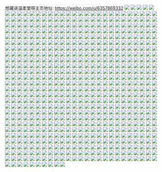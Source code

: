 想藏进温柔里呀主页地址: https://weibo.com/u/6357869332 
![](https://wx4.sinaimg.cn/mw2000/006WgYfyly1h998rvnsruj337k37knpf.jpg) 
![](https://wx4.sinaimg.cn/mw2000/006WgYfyly1h998se5e32j323u35snpd.jpg) 
![](https://wx4.sinaimg.cn/mw2000/006WgYfyly1h998s0jlccj337k37kkjn.jpg) 
![](https://wx4.sinaimg.cn/mw2000/006WgYfyly1h998scne2zj311x1kwgxi.jpg) 
![](https://wx4.sinaimg.cn/mw2000/006WgYfyly1h998s5a0brj32w63uwe84.jpg) 
![](https://wx4.sinaimg.cn/mw2000/006WgYfyly1h998s76i5ej323u35shdt.jpg) 
![](https://wx4.sinaimg.cn/mw2000/006WgYfyly1h998s82wnxj323u35shdt.jpg) 
![](https://wx4.sinaimg.cn/mw2000/006WgYfyly1h998s8w0coj323u35skjl.jpg) 
![](https://wx4.sinaimg.cn/mw2000/006WgYfyly1h998sbiqw5j323u35skjm.jpg) 
![](https://wx4.sinaimg.cn/mw2000/006WgYfyly1h998rrgldoj323u35sqv5.jpg) 
![](https://wx4.sinaimg.cn/mw2000/006WgYfyly1h998sc76e5j311x1kw7ji.jpg) 
![](https://wx4.sinaimg.cn/mw2000/006WgYfyly1h998sd7krrj311x1kw18i.jpg) 
![](https://wx4.sinaimg.cn/mw2000/006WgYfyly1h95z958oupj335s23uu0y.jpg) 
![](https://wx4.sinaimg.cn/mw2000/006WgYfyly1h95z9ga0xdj323u35sx6q.jpg) 
![](https://wx4.sinaimg.cn/mw2000/006WgYfyly1h95z97voahj335s23u1kz.jpg) 
![](https://wx4.sinaimg.cn/mw2000/006WgYfyly1h95z9agh80j335s23uqv6.jpg) 
![](https://wx4.sinaimg.cn/mw2000/006WgYfyly1h95z92mo6kj323u35sb2b.jpg) 
![](https://wx4.sinaimg.cn/mw2000/006WgYfyly1h95z9dno24j335s23u4qr.jpg) 
![](https://wx4.sinaimg.cn/mw2000/006WgYfyly1h94vgq8hh5j30zo256arm.jpg) 
![](https://wx4.sinaimg.cn/mw2000/006WgYfyly1h928clo5zrj30zo2561kx.jpg) 
![](https://wx4.sinaimg.cn/mw2000/006WgYfyly1h928ck6p4yj30zo2564p0.jpg) 
![](https://wx4.sinaimg.cn/mw2000/006WgYfyly1h90yi5cl9yj32c03401kz.jpg) 
![](https://wx4.sinaimg.cn/mw2000/006WgYfyly1h90yi2o3z5j316o1kwwye.jpg) 
![](https://wx4.sinaimg.cn/mw2000/006WgYfyly1h90yi7adjaj32c03407wk.jpg) 
![](https://wx4.sinaimg.cn/mw2000/006WgYfyly1h90yi453p0j32c03404qq.jpg) 
![](https://wx4.sinaimg.cn/mw2000/006WgYfyly1h90yib6cw7j32c0340x6q.jpg) 
![](https://wx4.sinaimg.cn/mw2000/006WgYfyly1h90yi9ucrmj31o0280npd.jpg) 
![](https://wx4.sinaimg.cn/mw2000/006WgYfyly1h90yidn9l5j32c8340npg.jpg) 
![](https://wx4.sinaimg.cn/mw2000/006WgYfyly1h90yif9mmqj32c83407wk.jpg) 
![](https://wx4.sinaimg.cn/mw2000/006WgYfyly1h90yigztqxj32c83404qs.jpg) 
![](https://wx4.sinaimg.cn/mw2000/006WgYfyly1h8qwq69snkj32c0340npe.jpg) 
![](https://wx4.sinaimg.cn/mw2000/006WgYfyly1h8qwq8rdg7j31o0280x6p.jpg) 
![](https://wx4.sinaimg.cn/mw2000/006WgYfyly1h8qwqeokk4j32c0340kjp.jpg) 
![](https://wx4.sinaimg.cn/mw2000/006WgYfyly1h8qwqkqeixj32c03404qt.jpg) 
![](https://wx4.sinaimg.cn/mw2000/006WgYfyly1h8qwqmnh1dj32c0340npe.jpg) 
![](https://wx4.sinaimg.cn/mw2000/006WgYfyly1h8qwq1xq7ej32c0340kjn.jpg) 
![](https://wx4.sinaimg.cn/mw2000/006WgYfyly1h8qwqo9q77j32c0340kjn.jpg) 
![](https://wx4.sinaimg.cn/mw2000/006WgYfyly1h8qwqrozfdj31o02801ky.jpg) 
![](https://wx4.sinaimg.cn/mw2000/006WgYfyly1h8qwqv1j0nj31o02801ky.jpg) 
![](https://wx4.sinaimg.cn/mw2000/006WgYfyly1h8jp8c20izj32c03401l0.jpg) 
![](https://wx4.sinaimg.cn/mw2000/006WgYfyly1h89f0i1fpwj31qf2hp1kz.jpg) 
![](https://wx4.sinaimg.cn/mw2000/006WgYfyly1h89f0g200zj335s2dcqv9.jpg) 
![](https://wx4.sinaimg.cn/mw2000/006WgYfyly1h89f0ml5ntj32c0340npg.jpg) 
![](https://wx4.sinaimg.cn/mw2000/006WgYfyly1h89f0l1ee4j316o1kwnf4.jpg) 
![](https://wx4.sinaimg.cn/mw2000/006WgYfyly1h89f0jn5hnj32c0340qv8.jpg) 
![](https://wx4.sinaimg.cn/mw2000/006WgYfyly1h89f0kkwa6j32c03407wh.jpg) 
![](https://wx4.sinaimg.cn/mw2000/006WgYfyly1h88jabhhsbj30zo256qqr.jpg) 
![](https://wx4.sinaimg.cn/mw2000/006WgYfyly1h88jacsxuhj30zo2561kx.jpg) 
![](https://wx4.sinaimg.cn/mw2000/006WgYfyly1h824wjww59j30qo0y0k0l.jpg) 
![](https://wx4.sinaimg.cn/mw2000/006WgYfyly1h824wk5spoj30u0140gtl.jpg) 
![](https://wx4.sinaimg.cn/mw2000/006WgYfyly1h824wknbl6j30zk1bewnx.jpg) 
![](https://wx4.sinaimg.cn/mw2000/006WgYfyly1h7y2rc3t0ej30zo256kjl.jpg) 
![](https://wx4.sinaimg.cn/mw2000/006WgYfyly1h7y2rdg0jgj30zo256kjl.jpg) 
![](https://wx4.sinaimg.cn/mw2000/006WgYfyly1h7tezn74khj32c0340x6p.jpg) 
![](https://wx4.sinaimg.cn/mw2000/006WgYfyly1h7tezpv5wqj32c03407wi.jpg) 
![](https://wx4.sinaimg.cn/mw2000/006WgYfyly1h7tezs2dk7j32c0340qv7.jpg) 
![](https://wx4.sinaimg.cn/mw2000/006WgYfyly1h7n2ngknrcj30zo1wp7wh.jpg) 
![](https://wx4.sinaimg.cn/mw2000/006WgYfyly1h7mkgxfsocj316o1kwk7i.jpg) 
![](https://wx4.sinaimg.cn/mw2000/006WgYfyly1h7mkgsosezj32c03407wj.jpg) 
![](https://wx4.sinaimg.cn/mw2000/006WgYfyly1h7mkgoyji8j316o1kw4oe.jpg) 
![](https://wx4.sinaimg.cn/mw2000/006WgYfyly1h7mkgr1hioj316o1kw7u2.jpg) 
![](https://wx4.sinaimg.cn/mw2000/006WgYfyly1h7mkgtuuoxj316o1kwki3.jpg) 
![](https://wx4.sinaimg.cn/mw2000/006WgYfyly1h7mkgwkg6cj316o1kwdql.jpg) 
![](https://wx4.sinaimg.cn/mw2000/006WgYfyly1h6y31nr8t3j31kw2dchdt.jpg) 
![](https://wx4.sinaimg.cn/mw2000/006WgYfyly1h6y31o8nmwj30y11f1wwa.jpg) 
![](https://wx4.sinaimg.cn/mw2000/006WgYfyly1h6vt9p35buj32c0340kjl.jpg) 
![](https://wx4.sinaimg.cn/mw2000/006WgYfyly1h6vt9k844rj314b1kwwzq.jpg) 
![](https://wx4.sinaimg.cn/mw2000/006WgYfyly1h6vt9mm1isj32c0340e86.jpg) 
![](https://wx4.sinaimg.cn/mw2000/006WgYfyly1h6vt9rgd9sj32c03404qq.jpg) 
![](https://wx4.sinaimg.cn/mw2000/006WgYfyly1h6vt9sh1d4j32c0340hdt.jpg) 
![](https://wx4.sinaimg.cn/mw2000/006WgYfyly1h6vt9o3ypxj32c0340u0x.jpg) 
![](https://wx4.sinaimg.cn/mw2000/006WgYfyly1h6upswtym0j32c03407wl.jpg) 
![](https://wx4.sinaimg.cn/mw2000/006WgYfyly1h6upsrwjh4j32c0340e85.jpg) 
![](https://wx4.sinaimg.cn/mw2000/006WgYfyly1h6upt3bmd7j32c0340hdu.jpg) 
![](https://wx4.sinaimg.cn/mw2000/006WgYfyly1h6upt1ppbdj32c0340e81.jpg) 
![](https://wx4.sinaimg.cn/mw2000/006WgYfyly1h6upt4mtcwj32c03404qq.jpg) 
![](https://wx4.sinaimg.cn/mw2000/006WgYfyly1h6rw24jt16j316o1kwqdz.jpg) 
![](https://wx4.sinaimg.cn/mw2000/006WgYfyly1h6rw2549lzj316o1kwh3j.jpg) 
![](https://wx4.sinaimg.cn/mw2000/006WgYfyly1h6rw26hv1mj32c03407wi.jpg) 
![](https://wx4.sinaimg.cn/mw2000/006WgYfyly1h6rw270hnnj316o1kw497.jpg) 
![](https://wx4.sinaimg.cn/mw2000/006WgYfyly1h6ml5h0k07j32c0340npg.jpg) 
![](https://wx4.sinaimg.cn/mw2000/006WgYfyly1h6ml5i8d28j32c0340x6p.jpg) 
![](https://wx4.sinaimg.cn/mw2000/006WgYfyly1h6ml5jkmh7j32c03401ky.jpg) 
![](https://wx4.sinaimg.cn/mw2000/006WgYfyly1h6ml5esgfbj32c0340e83.jpg) 
![](https://wx4.sinaimg.cn/mw2000/006WgYfyly1h69j9oa3paj311x1kwwgy.jpg) 
![](https://wx4.sinaimg.cn/mw2000/006WgYfyly1h69j9df0a4j32c0343qv7.jpg) 
![](https://wx4.sinaimg.cn/mw2000/006WgYfyly1h69j9lv013j321s32otg2.jpg) 
![](https://wx4.sinaimg.cn/mw2000/006WgYfyly1h69j9gky1qj32c0343jyz.jpg) 
![](https://wx4.sinaimg.cn/mw2000/006WgYfyly1h69j9muh2aj311x1kw7q9.jpg) 
![](https://wx4.sinaimg.cn/mw2000/006WgYfyly1h69j96uln8j33402c0n6w.jpg) 
![](https://wx4.sinaimg.cn/mw2000/006WgYfyly1h69j9nmwj4j311x1kwwhb.jpg) 
![](https://wx4.sinaimg.cn/mw2000/006WgYfyly1h69j9jcy2ej33402c0wku.jpg) 
![](https://wx4.sinaimg.cn/mw2000/006WgYfyly1h69j9pkdosj30z11km4ks.jpg) 
![](https://wx4.sinaimg.cn/mw2000/006WgYfyly1h67gipksexj31kw2ddu0x.jpg) 
![](https://wx4.sinaimg.cn/mw2000/006WgYfyly1h67giq83a1j31kw2dcte2.jpg) 
![](https://wx4.sinaimg.cn/mw2000/006WgYfyly1h67girjzpzj31kw2dcx6p.jpg) 
![](https://wx4.sinaimg.cn/mw2000/006WgYfyly1h67gioi0txj31kw2dcqj1.jpg) 
![](https://wx4.sinaimg.cn/mw2000/006WgYfyly1h67gis99x1j31kw2dcwma.jpg) 
![](https://wx4.sinaimg.cn/mw2000/006WgYfyly1h5smv0hbz8j31ue2fhb29.jpg) 
![](https://wx4.sinaimg.cn/mw2000/006WgYfyly1h5smv2rv1dj316o1kw7m3.jpg) 
![](https://wx4.sinaimg.cn/mw2000/006WgYfyly1h5smv1wwqxj31ue2fhe81.jpg) 
![](https://wx4.sinaimg.cn/mw2000/006WgYfyly1h5smv3eeikj316o1kw7mo.jpg) 
![](https://wx4.sinaimg.cn/mw2000/006WgYfyly1h5smv3y7mfj316o1kwqfw.jpg) 
![](https://wx4.sinaimg.cn/mw2000/006WgYfyly1h5ep4kvjx3j32c0340kjm.jpg) 
![](https://wx4.sinaimg.cn/mw2000/006WgYfyly1h5ep4dk9imj316o1kwk7e.jpg) 
![](https://wx4.sinaimg.cn/mw2000/006WgYfyly1h5ep482vicj316o1kw7wh.jpg) 
![](https://wx4.sinaimg.cn/mw2000/006WgYfyly1h5ep49dqroj316o1kwx1w.jpg) 
![](https://wx4.sinaimg.cn/mw2000/006WgYfyly1h5ep4mh2cjj32c0340u0x.jpg) 
![](https://wx4.sinaimg.cn/mw2000/006WgYfyly1h5ep4bmpy2j32c0340u0x.jpg) 
![](https://wx4.sinaimg.cn/mw2000/006WgYfyly1h5ep4eab6vj316o1kw7v4.jpg) 
![](https://wx4.sinaimg.cn/mw2000/006WgYfyly1h5ep4cijqsj316o1kwk78.jpg) 
![](https://wx4.sinaimg.cn/mw2000/006WgYfyly1h5ep4fb77qj316o1kwaor.jpg) 
![](https://wx4.sinaimg.cn/mw2000/006WgYfyly1h56dku98fej32c0340kjl.jpg) 
![](https://wx4.sinaimg.cn/mw2000/006WgYfyly1h56dkurtz4j316o1kw4em.jpg) 
![](https://wx4.sinaimg.cn/mw2000/006WgYfyly1h56dljm41qj32c0340kjl.jpg) 
![](https://wx4.sinaimg.cn/mw2000/006WgYfyly1h56dkw3rj3j32c0340hdu.jpg) 
![](https://wx4.sinaimg.cn/mw2000/006WgYfyly1h56dksyngnj32c0340hdt.jpg) 
![](https://wx4.sinaimg.cn/mw2000/006WgYfyly1h4rnij41nlj32c0340qv5.jpg) 
![](https://wx4.sinaimg.cn/mw2000/006WgYfyly1h4rnikrimwj33402c07wj.jpg) 
![](https://wx4.sinaimg.cn/mw2000/006WgYfyly1h4rnim30ewj32c0340kjm.jpg) 
![](https://wx4.sinaimg.cn/mw2000/006WgYfyly1h4rniomw2fj32c0340qv6.jpg) 
![](https://wx4.sinaimg.cn/mw2000/006WgYfyly1h4rniqc453j32c0340qv6.jpg) 
![](https://wx4.sinaimg.cn/mw2000/006WgYfyly1h4rnihtfijj32c0340u0x.jpg) 
![](https://wx4.sinaimg.cn/mw2000/006WgYfyly1h4rnirpzdoj32c03404qq.jpg) 
![](https://wx4.sinaimg.cn/mw2000/006WgYfyly1h4rnit4rlij33402c0u0y.jpg) 
![](https://wx4.sinaimg.cn/mw2000/006WgYfyly1h4rniulxdbj32c03404qq.jpg) 
![](https://wx4.sinaimg.cn/mw2000/006WgYfyly1h4klrh9k0qj31001kwww0.jpg) 
![](https://wx4.sinaimg.cn/mw2000/006WgYfyly1h4klrhyt8yj30z81kw7jj.jpg) 
![](https://wx4.sinaimg.cn/mw2000/006WgYfyly1h4klrgeh22j312g1kwnfd.jpg) 
![](https://wx4.sinaimg.cn/mw2000/006WgYfyly1h4klrizoelj30zw1kwqll.jpg) 
![](https://wx4.sinaimg.cn/mw2000/006WgYfyly1h4dmukn14cj30wf194asx.jpg) 
![](https://wx4.sinaimg.cn/mw2000/006WgYfyly1h47jr50somj31kw2dc7wh.jpg) 
![](https://wx4.sinaimg.cn/mw2000/006WgYfyly1h47jr3tfmvj31kw2dcu0x.jpg) 
![](https://wx4.sinaimg.cn/mw2000/006WgYfyly1h47jr1mkq7j311x1kwnj8.jpg) 
![](https://wx4.sinaimg.cn/mw2000/006WgYfyly1h47jra0vhdj31kw2dcqv5.jpg) 
![](https://wx4.sinaimg.cn/mw2000/006WgYfyly1h3xkwvf1ucj30lc0sgqf2.jpg) 
![](https://wx4.sinaimg.cn/mw2000/006WgYfyly1h3wbqfxv6tj316o1kwam4.jpg) 
![](https://wx4.sinaimg.cn/mw2000/006WgYfyly1h3wbqgc98ej316o1kw14w.jpg) 
![](https://wx4.sinaimg.cn/mw2000/006WgYfyly1h3wbqhlvelj32542yx4qr.jpg) 
![](https://wx4.sinaimg.cn/mw2000/006WgYfyly1h3wbqiemqlj316o1kw000.jpg) 
![](https://wx4.sinaimg.cn/mw2000/006WgYfyly1h3wbqix135j32bx1jw4qp.jpg) 
![](https://wx4.sinaimg.cn/mw2000/006WgYfyly1h3u6cl3jtdj32c0340b29.jpg) 
![](https://wx4.sinaimg.cn/mw2000/006WgYfyly1h3dee8n39pj32c0340hdt.jpg) 
![](https://wx4.sinaimg.cn/mw2000/006WgYfyly1h3dee9ejibj32c0340e81.jpg) 
![](https://wx4.sinaimg.cn/mw2000/006WgYfyly1h3dee1l7qfj32c0340qv5.jpg) 
![](https://wx4.sinaimg.cn/mw2000/006WgYfyly1h37sc1ozjbj31lt1lthdt.jpg) 
![](https://wx4.sinaimg.cn/mw2000/006WgYfyly1h35w6baxwyj32c0340hdw.jpg) 
![](https://wx4.sinaimg.cn/mw2000/006WgYfyly1h35w6r178rj32c03401l2.jpg) 
![](https://wx4.sinaimg.cn/mw2000/006WgYfyly1h35w6d53ppj32c0340kjo.jpg) 
![](https://wx4.sinaimg.cn/mw2000/006WgYfyly1h35w6emnqrj31yk2m37wj.jpg) 
![](https://wx4.sinaimg.cn/mw2000/006WgYfyly1h35w695nltj32c0340npg.jpg) 
![](https://wx4.sinaimg.cn/mw2000/006WgYfyly1h35w6fifd2j316o1kwb29.jpg) 
![](https://wx4.sinaimg.cn/mw2000/006WgYfyly1h35w6j9f65j32c03404qs.jpg) 
![](https://wx4.sinaimg.cn/mw2000/006WgYfyly1h35w6hr69sj32c03404qs.jpg) 
![](https://wx4.sinaimg.cn/mw2000/006WgYfyly1h35w6m3pmbj32c03407wk.jpg) 
![](https://wx4.sinaimg.cn/mw2000/006WgYfyly1h35w6rvv6bj316o1kwhdt.jpg) 
![](https://wx4.sinaimg.cn/mw2000/006WgYfyly1h2ytj7ism8j322o340hdt.jpg) 
![](https://wx4.sinaimg.cn/mw2000/006WgYfyly1h2ytj4rd0ej323u35se83.jpg) 
![](https://wx4.sinaimg.cn/mw2000/006WgYfyly1h2ytj6lyy0j322o340b2c.jpg) 
![](https://wx4.sinaimg.cn/mw2000/006WgYfyly1h2ytjj1pkjj331z28dx6q.jpg) 
![](https://wx4.sinaimg.cn/mw2000/006WgYfyly1h2ytjd21klj32j435shdx.jpg) 
![](https://wx4.sinaimg.cn/mw2000/006WgYfyly1h2ytjhkfq4j33402764qs.jpg) 
![](https://wx4.sinaimg.cn/mw2000/006WgYfyly1h2ojbggtf1j32c0340qv6.jpg) 
![](https://wx4.sinaimg.cn/mw2000/006WgYfyly1h2ojbi6nphj32c0340x6p.jpg) 
![](https://wx4.sinaimg.cn/mw2000/006WgYfyly1h2ojbiz9d4j32c03404qp.jpg) 
![](https://wx4.sinaimg.cn/mw2000/006WgYfyly1h2o9yb2mdfj31de260b1z.jpg) 
![](https://wx4.sinaimg.cn/mw2000/006WgYfyly1h2o9yd3jibj320y2zsb29.jpg) 
![](https://wx4.sinaimg.cn/mw2000/006WgYfyly1h2i5v1bn3lj31kz2dix6p.jpg) 
![](https://wx4.sinaimg.cn/mw2000/006WgYfyly1h2i5uyzyqij31531po7w6.jpg) 
![](https://wx4.sinaimg.cn/mw2000/006WgYfyly1h2f7v4ii6vj32c0340kjn.jpg) 
![](https://wx4.sinaimg.cn/mw2000/006WgYfyly1h2f7uuj9rij32c0340e84.jpg) 
![](https://wx4.sinaimg.cn/mw2000/006WgYfyly1h2f7uxobcgj32c0340b2a.jpg) 
![](https://wx4.sinaimg.cn/mw2000/006WgYfyly1h2f7vboj7uj32fp3407wi.jpg) 
![](https://wx4.sinaimg.cn/mw2000/006WgYfyly1h2f7v12ifpj32fp340npe.jpg) 
![](https://wx4.sinaimg.cn/mw2000/006WgYfyly1h2f7v91003j32c0340b2c.jpg) 
![](https://wx4.sinaimg.cn/mw2000/006WgYfyly1h20vd534qaj30xc3pce81.jpg) 
![](https://wx4.sinaimg.cn/mw2000/006WgYfyly1h20vd6p9uaj30xc3cye81.jpg) 
![](https://wx4.sinaimg.cn/mw2000/006WgYfyly1h20vd3s4nhj30xc3pckjl.jpg) 
![](https://wx4.sinaimg.cn/mw2000/006WgYfyly1h20vd7j35qj32c03407wh.jpg) 
![](https://wx4.sinaimg.cn/mw2000/006WgYfyly1h20vd8keqjj32c03401ky.jpg) 
![](https://wx4.sinaimg.cn/mw2000/006WgYfyly1h20vd9nxe9j33402c0kjm.jpg) 
![](https://wx4.sinaimg.cn/mw2000/006WgYfyly1h20vdb2a7lj32c0340npe.jpg) 
![](https://wx4.sinaimg.cn/mw2000/006WgYfyly1h20vdcd91ij32c0340qv6.jpg) 
![](https://wx4.sinaimg.cn/mw2000/006WgYfyly1h20vddiyrpj32c0340u0y.jpg) 
![](https://wx4.sinaimg.cn/mw2000/006WgYfyly1h20vdf6nthj32c0340qv6.jpg) 
![](https://wx4.sinaimg.cn/mw2000/006WgYfyly1h20vdgqt2fj32c0340x6p.jpg) 
![](https://wx4.sinaimg.cn/mw2000/006WgYfyly1h20vdhv2ywj32c0340b29.jpg) 
![](https://wx4.sinaimg.cn/mw2000/006WgYfyly1h20vdikg8rj30u01hcdsk.jpg) 
![](https://wx4.sinaimg.cn/mw2000/006WgYfyly1h20vdjrq6rj32c0340qv6.jpg) 
![](https://wx4.sinaimg.cn/mw2000/006WgYfyly1h20vdky13jj32c02c0e82.jpg) 
![](https://wx4.sinaimg.cn/mw2000/006WgYfyly1h1wolygnmdj32c03407wi.jpg) 
![](https://wx4.sinaimg.cn/mw2000/006WgYfyly1h1wom1hecaj32c0340npg.jpg) 
![](https://wx4.sinaimg.cn/mw2000/006WgYfyly1h1wols20ffj32c03404qq.jpg) 
![](https://wx4.sinaimg.cn/mw2000/006WgYfyly1h1wom4zrfdj32c0340npf.jpg) 
![](https://wx4.sinaimg.cn/mw2000/006WgYfyly1h1uy42l7o2j32c0340b2b.jpg) 
![](https://wx4.sinaimg.cn/mw2000/006WgYfyly1h1uy3z8yb0j316o1kwh3e.jpg) 
![](https://wx4.sinaimg.cn/mw2000/006WgYfyly1h1uy3xcgb1j32c0340u0x.jpg) 
![](https://wx4.sinaimg.cn/mw2000/006WgYfyly1h1uy3yn04wj32c0340x6p.jpg) 
![](https://wx4.sinaimg.cn/mw2000/006WgYfyly1h1uy416pd5j32c0340hdt.jpg) 
![](https://wx4.sinaimg.cn/mw2000/006WgYfyly1h1uy3r8pdej32c0340hdv.jpg) 
![](https://wx4.sinaimg.cn/mw2000/006WgYfyly1h1uy407eb9j32c0340kjl.jpg) 
![](https://wx4.sinaimg.cn/mw2000/006WgYfyly1h1kskzil75j32c0340npd.jpg) 
![](https://wx4.sinaimg.cn/mw2000/006WgYfyly1h1kslawtduj316o1kwaom.jpg) 
![](https://wx4.sinaimg.cn/mw2000/006WgYfyly1h1kslbtq0kj32c0340u0x.jpg) 
![](https://wx4.sinaimg.cn/mw2000/006WgYfyly1h1hb2bxo8mj31o02801ky.jpg) 
![](https://wx4.sinaimg.cn/mw2000/006WgYfyly1h1hb2eb0ohj31o02801ky.jpg) 
![](https://wx4.sinaimg.cn/mw2000/006WgYfyly1h1fwy4c3elj33402c01kz.jpg) 
![](https://wx4.sinaimg.cn/mw2000/006WgYfyly1h1fwy4zavoj31400u0gqs.jpg) 
![](https://wx4.sinaimg.cn/mw2000/006WgYfyly1h1fwy5jbmqj30u01hc4ec.jpg) 
![](https://wx4.sinaimg.cn/mw2000/006WgYfyly1h1dvqenwhjj32c0340hdu.jpg) 
![](https://wx4.sinaimg.cn/mw2000/006WgYfyly1h1dvqfrvohj32c0340u0x.jpg) 
![](https://wx4.sinaimg.cn/mw2000/006WgYfyly1h1dvqggdubj32c0340u0x.jpg) 
![](https://wx4.sinaimg.cn/mw2000/006WgYfyly1h1dvqstk3nj32c0340x6q.jpg) 
![](https://wx4.sinaimg.cn/mw2000/006WgYfyly1h1dvr2iynwj31sc2ds7wj.jpg) 
![](https://wx4.sinaimg.cn/mw2000/006WgYfyly1h1dvq86i2vj31pb28tkjl.jpg) 
![](https://wx4.sinaimg.cn/mw2000/006WgYfyly1h1dvqhyamoj31sc2dsqv5.jpg) 
![](https://wx4.sinaimg.cn/mw2000/006WgYfyly1h16rmovv4pj31ac29f1ky.jpg) 
![](https://wx4.sinaimg.cn/mw2000/006WgYfyly1h15jcqh9hkj30zo1b1wrx.jpg) 
![](https://wx4.sinaimg.cn/mw2000/006WgYfyly1h15jcrft8nj32c0340x6p.jpg) 
![](https://wx4.sinaimg.cn/mw2000/006WgYfyly1h15jcsd2ucj32c0340u0x.jpg) 
![](https://wx4.sinaimg.cn/mw2000/006WgYfyly1h15jct96q3j32c0340kjl.jpg) 
![](https://wx4.sinaimg.cn/mw2000/006WgYfyly1h15jd41tewj32c0340npd.jpg) 
![](https://wx4.sinaimg.cn/mw2000/006WgYfyly1h15jcne4tej316o1kw1ga.jpg) 
![](https://wx4.sinaimg.cn/mw2000/006WgYfyly1h14ivvxvlej32c0340e82.jpg) 
![](https://wx4.sinaimg.cn/mw2000/006WgYfyly1h14ivxpcz2j32c0340b2a.jpg) 
![](https://wx4.sinaimg.cn/mw2000/006WgYfyly1h14ivz9ol4j32c03404qq.jpg) 
![](https://wx4.sinaimg.cn/mw2000/006WgYfyly1h12jffduvnj32c0340u0x.jpg) 
![](https://wx4.sinaimg.cn/mw2000/006WgYfyly1h12jfgluc1j32c03404qs.jpg) 
![](https://wx4.sinaimg.cn/mw2000/006WgYfyly1h12jfhe2daj32c0340u0x.jpg) 
![](https://wx4.sinaimg.cn/mw2000/006WgYfyly1h12jfl76gnj32c0340e84.jpg) 
![](https://wx4.sinaimg.cn/mw2000/006WgYfyly1h12jfii4exj32c03401kz.jpg) 
![](https://wx4.sinaimg.cn/mw2000/006WgYfyly1h08jyqqqfij325g2xznpd.jpg) 
![](https://wx4.sinaimg.cn/mw2000/006WgYfyly1h08jyxlqglj32c03401ky.jpg) 
![](https://wx4.sinaimg.cn/mw2000/006WgYfyly1h08jyu2v0aj316o1kw1kx.jpg) 
![](https://wx4.sinaimg.cn/mw2000/006WgYfyly1h08jyyf2swj311u1egqjm.jpg) 
![](https://wx4.sinaimg.cn/mw2000/006WgYfyly1h08jypuuugj32c033s7wj.jpg) 
![](https://wx4.sinaimg.cn/mw2000/006WgYfyly1h08jyzua5ij32c0340kjm.jpg) 
![](https://wx4.sinaimg.cn/mw2000/006WgYfyly1h08jyufnvfj316o1kwwr2.jpg) 
![](https://wx4.sinaimg.cn/mw2000/006WgYfyly1h08jz1kpxyj32c0340npe.jpg) 
![](https://wx4.sinaimg.cn/mw2000/006WgYfyly1h08jyw1oo7j32c0340npe.jpg) 
![](https://wx4.sinaimg.cn/mw2000/006WgYfyly1gzvbbty7baj32c0340x6p.jpg) 
![](https://wx4.sinaimg.cn/mw2000/006WgYfyly1gzvbbv9rc2j32c0340hdu.jpg) 
![](https://wx4.sinaimg.cn/mw2000/006WgYfyly1gzvbbwbj33j32c0340u0x.jpg) 
![](https://wx4.sinaimg.cn/mw2000/006WgYfyly1gzvbbsvypyj32c0340hdu.jpg) 
![](https://wx4.sinaimg.cn/mw2000/006WgYfyly1gzvbbxc5cgj32512rnnpd.jpg) 
![](https://wx4.sinaimg.cn/mw2000/006WgYfyly1gzvbbyjcj5j32c03407wi.jpg) 
![](https://wx4.sinaimg.cn/mw2000/006WgYfyly1gzkbhvvofxj32c0340u10.jpg) 
![](https://wx4.sinaimg.cn/mw2000/006WgYfyly1gzkbhqg92tj32c0340npg.jpg) 
![](https://wx4.sinaimg.cn/mw2000/006WgYfyly1gzf4r7x174j32c03407wi.jpg) 
![](https://wx4.sinaimg.cn/mw2000/006WgYfyly1gzf4radjxoj32c0340b2a.jpg) 
![](https://wx4.sinaimg.cn/mw2000/006WgYfyly1gzf4rc53gkj316o1kwk81.jpg) 
![](https://wx4.sinaimg.cn/mw2000/006WgYfyly1gzf4rd4yhhj316o1kw18u.jpg) 
![](https://wx4.sinaimg.cn/mw2000/006WgYfyly1gzf4rfwpvvj322x340b2a.jpg) 
![](https://wx4.sinaimg.cn/mw2000/006WgYfyly1gzf4r45b46j31uf2h9kj3.jpg) 
![](https://wx4.sinaimg.cn/mw2000/006WgYfyly1gzf4rhlv1cj32c03401ky.jpg) 
![](https://wx4.sinaimg.cn/mw2000/006WgYfyly1gzf4rithh8j32c0340npd.jpg) 
![](https://wx4.sinaimg.cn/mw2000/006WgYfyly1gz443wg2obj31sc2ds1ky.jpg) 
![](https://wx4.sinaimg.cn/mw2000/006WgYfyly1gz443u47vuj31sc2dsx6p.jpg) 
![](https://wx4.sinaimg.cn/mw2000/006WgYfyly1gz443yzt2sj31sc2ds4qq.jpg) 
![](https://wx4.sinaimg.cn/mw2000/006WgYfyly1gz4440td7ij31o0280hdt.jpg) 
![](https://wx4.sinaimg.cn/mw2000/006WgYfyly1gz4441u7f2j31001kwari.jpg) 
![](https://wx4.sinaimg.cn/mw2000/006WgYfyly1gz44445zytj31sc2dsu0x.jpg) 
![](https://wx4.sinaimg.cn/mw2000/006WgYfyly1gyk3he61g2j32c03407wi.jpg) 
![](https://wx4.sinaimg.cn/mw2000/006WgYfyly1gyk3hgvbuuj32642vfkjm.jpg) 
![](https://wx4.sinaimg.cn/mw2000/006WgYfyly1gyk3hijzvsj316o1kwb29.jpg) 
![](https://wx4.sinaimg.cn/mw2000/006WgYfyly1gyk3hmbzxfj32c03404qq.jpg) 
![](https://wx4.sinaimg.cn/mw2000/006WgYfyly1gyk3hosrw9j32c0340b2a.jpg) 
![](https://wx4.sinaimg.cn/mw2000/006WgYfyly1gyk3hrbhpsj32c03401ky.jpg) 
![](https://wx4.sinaimg.cn/mw2000/006WgYfyly1gyk3hb1291j32c0340e82.jpg) 
![](https://wx4.sinaimg.cn/mw2000/006WgYfyly1gyk3hkeymvj316o1kw4qp.jpg) 
![](https://wx4.sinaimg.cn/mw2000/006WgYfyly1gyk3hvobrcj32c0340hdu.jpg) 
![](https://wx4.sinaimg.cn/mw2000/006WgYfyly1gy8xmbbidqj32c0340kjl.jpg) 
![](https://wx4.sinaimg.cn/mw2000/006WgYfyly1gy8xmcmb8oj32c03407wh.jpg) 
![](https://wx4.sinaimg.cn/mw2000/006WgYfyly1gy8xmix23pj32c0340qv7.jpg) 
![](https://wx4.sinaimg.cn/mw2000/006WgYfyly1gy8xmkn49qj3292303hdt.jpg) 
![](https://wx4.sinaimg.cn/mw2000/006WgYfyly1gxzlev5mkbj32c0340b2f.jpg) 
![](https://wx4.sinaimg.cn/mw2000/006WgYfyly1gxzlf23d7mj32c03401l1.jpg) 
![](https://wx4.sinaimg.cn/mw2000/006WgYfyly1gxzleze7jxj32c0340kjs.jpg) 
![](https://wx4.sinaimg.cn/mw2000/006WgYfyly1gxzlf4cj9ej32c03404qq.jpg) 
![](https://wx4.sinaimg.cn/mw2000/006WgYfyly1gxzlf2tqpkj316o1kw7m0.jpg) 
![](https://wx4.sinaimg.cn/mw2000/006WgYfyly1gxzlf76racj32c0340hdu.jpg) 
![](https://wx4.sinaimg.cn/mw2000/006WgYfyly1gxzlfakuh3j32c0340u10.jpg) 
![](https://wx4.sinaimg.cn/mw2000/006WgYfyly1gxzlfgwu78j32c0340b2e.jpg) 
![](https://wx4.sinaimg.cn/mw2000/006WgYfyly1gxzleqs6kkj32c0340u0x.jpg) 
![](https://wx4.sinaimg.cn/mw2000/006WgYfyly1gxso882embj32c033z7wj.jpg) 
![](https://wx4.sinaimg.cn/mw2000/006WgYfyly1gxso8601l4j32c033z1kz.jpg) 
![](https://wx4.sinaimg.cn/mw2000/006WgYfyly1gxso89unz2j32c03404qr.jpg) 
![](https://wx4.sinaimg.cn/mw2000/006WgYfyly1gxso8cm6w8j32c03404qr.jpg) 
![](https://wx4.sinaimg.cn/mw2000/006WgYfyly1gxso8g49itj32c0340e83.jpg) 
![](https://wx4.sinaimg.cn/mw2000/006WgYfyly1gxqfc766qoj32c0340e85.jpg) 
![](https://wx4.sinaimg.cn/mw2000/006WgYfyly1gxqfcg9zf4j32c0340nph.jpg) 
![](https://wx4.sinaimg.cn/mw2000/006WgYfyly1gxqfclvibrj32c0340x6s.jpg) 
![](https://wx4.sinaimg.cn/mw2000/006WgYfyly1gxqfcss2lfj32c03407wl.jpg) 
![](https://wx4.sinaimg.cn/mw2000/006WgYfyly1gxqfd3hv8vj32c0340e84.jpg) 
![](https://wx4.sinaimg.cn/mw2000/006WgYfyly1gxqfbvrilgj32c0340kjo.jpg) 
![](https://wx4.sinaimg.cn/mw2000/006WgYfyly1gxmkoqoskfj32c0340nph.jpg) 
![](https://wx4.sinaimg.cn/mw2000/006WgYfyly1gxmkorav9ej316o1kwat8.jpg) 
![](https://wx4.sinaimg.cn/mw2000/006WgYfyly1gxmkoxl8lmj31o0280qv5.jpg) 
![](https://wx4.sinaimg.cn/mw2000/006WgYfyly1gxmkooj613j32c0340u10.jpg) 
![](https://wx4.sinaimg.cn/mw2000/006WgYfyly1gxmkousoafj31o02801kx.jpg) 
![](https://wx4.sinaimg.cn/mw2000/006WgYfyly1gxmkovfytqj31o0280hdt.jpg) 
![](https://wx4.sinaimg.cn/mw2000/006WgYfyly1gxmkow1bc9j31o0280e81.jpg) 
![](https://wx4.sinaimg.cn/mw2000/006WgYfyly1gxbzkerrwmj32c0340b2a.jpg) 
![](https://wx4.sinaimg.cn/mw2000/006WgYfyly1gxbzkgn6yaj32c03401l1.jpg) 
![](https://wx4.sinaimg.cn/mw2000/006WgYfyly1gx289utsy5j32c0340b2a.jpg) 
![](https://wx4.sinaimg.cn/mw2000/006WgYfyly1gx289htnppj32c0340npf.jpg) 
![](https://wx4.sinaimg.cn/mw2000/006WgYfyly1gx289x9eiaj32c03407wi.jpg) 
![](https://wx4.sinaimg.cn/mw2000/006WgYfyly1gx289kh8aej32c0340e86.jpg) 
![](https://wx4.sinaimg.cn/mw2000/006WgYfyly1gx289egtxpj323u35s1kz.jpg) 
![](https://wx4.sinaimg.cn/mw2000/006WgYfyly1gx289rkf1ej32c0340hdy.jpg) 
![](https://wx4.sinaimg.cn/mw2000/006WgYfyly1gx289mt3wpj32c0340e86.jpg) 
![](https://wx4.sinaimg.cn/mw2000/006WgYfyly1gx28a1qemhj32c0340x6t.jpg) 
![](https://wx4.sinaimg.cn/mw2000/006WgYfyly1gx28a5u7s1j32c03407wm.jpg) 
![](https://wx4.sinaimg.cn/mw2000/006WgYfyly1gx289a6r9ej323u35sqv7.jpg) 
![](https://wx4.sinaimg.cn/mw2000/006WgYfyly1gx11sou878j32c03404qq.jpg) 
![](https://wx4.sinaimg.cn/mw2000/006WgYfyly1gx11t3txcmj32c0340e82.jpg) 
![](https://wx4.sinaimg.cn/mw2000/006WgYfyly1gx11st1y1gj32c0340x6r.jpg) 
![](https://wx4.sinaimg.cn/mw2000/006WgYfyly1gx11szthisj32c0340e82.jpg) 
![](https://wx4.sinaimg.cn/mw2000/006WgYfyly1gx11swq83vj32c03404qr.jpg) 
![](https://wx4.sinaimg.cn/mw2000/006WgYfyly1gx11slva5mj32c03407wi.jpg) 
![](https://wx4.sinaimg.cn/mw2000/006WgYfyly1gx11tclnl9j32c03401kz.jpg) 
![](https://wx4.sinaimg.cn/mw2000/006WgYfyly1gx11t8yejhj32c0340e82.jpg) 
![](https://wx4.sinaimg.cn/mw2000/006WgYfyly1gx11t6g7jnj32c0340qv6.jpg) 
![](https://wx4.sinaimg.cn/mw2000/006WgYfyly1gwx7eya6aqj32c0340x6q.jpg) 
![](https://wx4.sinaimg.cn/mw2000/006WgYfyly1gwx7f3hnqej32c0340qv6.jpg) 
![](https://wx4.sinaimg.cn/mw2000/006WgYfyly1gwx7f6jvz1j32c0340npg.jpg) 
![](https://wx4.sinaimg.cn/mw2000/006WgYfyly1gwx7eupvwkj32c0340u10.jpg) 
![](https://wx4.sinaimg.cn/mw2000/006WgYfyly1gwx7fccx2lj32c0340qv8.jpg) 
![](https://wx4.sinaimg.cn/mw2000/006WgYfyly1gwx7fg7c16j32c0340u10.jpg) 
![](https://wx4.sinaimg.cn/mw2000/006WgYfyly1gwo5272luuj30xc2s0qv5.jpg) 
![](https://wx4.sinaimg.cn/mw2000/006WgYfyly1gwo525es1nj30xc2s0kjl.jpg) 
![](https://wx4.sinaimg.cn/mw2000/006WgYfyly1gwo528mcztj315o2bcnpd.jpg) 
![](https://wx4.sinaimg.cn/mw2000/006WgYfyly1gwo529z809j315o2bcnpd.jpg) 
![](https://wx4.sinaimg.cn/mw2000/006WgYfyly1gwo52b5l47j30xc2s0hdt.jpg) 
![](https://wx4.sinaimg.cn/mw2000/006WgYfyly1gwo52cd3fqj32c02c0e82.jpg) 
![](https://wx4.sinaimg.cn/mw2000/006WgYfyly1gwo52d253gj30zo256nkv.jpg) 
![](https://wx4.sinaimg.cn/mw2000/006WgYfyly1gwo52eebacj32c02c0hdv.jpg) 
![](https://wx4.sinaimg.cn/mw2000/006WgYfyly1gwo52gh8zhj32c02c0hdv.jpg) 
![](https://wx4.sinaimg.cn/mw2000/006WgYfyly1gwo52hrhmbj32c02c0u0x.jpg) 
![](https://wx4.sinaimg.cn/mw2000/006WgYfyly1gwch4ezkv9j32c0340qv6.jpg) 
![](https://wx4.sinaimg.cn/mw2000/006WgYfyly1gwch4r1fsxj32c03407wm.jpg) 
![](https://wx4.sinaimg.cn/mw2000/006WgYfyly1gwch5a4ltzj32c0340qv8.jpg) 
![](https://wx4.sinaimg.cn/mw2000/006WgYfyly1gvnwqcf8e5j62c0340kjo02.jpg) 
![](https://wx4.sinaimg.cn/mw2000/006WgYfyly1gvnwqgshr7j62c0340qva02.jpg) 
![](https://wx4.sinaimg.cn/mw2000/006WgYfyly1gvnwqk6is0j62c0340hdy02.jpg) 
![](https://wx4.sinaimg.cn/mw2000/006WgYfyly1gvnwqnkuqmj62c0340b2e02.jpg) 
![](https://wx4.sinaimg.cn/mw2000/006WgYfyly1gvnwq93bz6j62c03407wm02.jpg) 
![](https://wx4.sinaimg.cn/mw2000/006WgYfyly1gvnwqrb015j62c03407wm02.jpg) 
![](https://wx4.sinaimg.cn/mw2000/006WgYfyly1gvjpnuzx66j62c0340b2a02.jpg) 
![](https://wx4.sinaimg.cn/mw2000/006WgYfyly1gvjpnw9mmsj62c0340b2a02.jpg) 
![](https://wx4.sinaimg.cn/mw2000/006WgYfyly1gvjpnxnq77j62c03407wi02.jpg) 
![](https://wx4.sinaimg.cn/mw2000/006WgYfyly1gvbe0pggzdj62c0340qv702.jpg) 
![](https://wx4.sinaimg.cn/mw2000/006WgYfyly1gvbe1b70x5j62c03401ky02.jpg) 
![](https://wx4.sinaimg.cn/mw2000/006WgYfyly1gvbe0subsdj62c0340kjn02.jpg) 
![](https://wx4.sinaimg.cn/mw2000/006WgYfyly1gvbe0xi4ecj62c0340npd02.jpg) 
![](https://wx4.sinaimg.cn/mw2000/006WgYfyly1gvbe02hsskj62c0340b2c02.jpg) 
![](https://wx4.sinaimg.cn/mw2000/006WgYfyly1gvbe0uhmo9j62c0340npe02.jpg) 
![](https://wx4.sinaimg.cn/mw2000/006WgYfyly1gvbe0ze5zdj62c03407wi02.jpg) 
![](https://wx4.sinaimg.cn/mw2000/006WgYfyly1gvbe1f71khj62c0340e8202.jpg) 
![](https://wx4.sinaimg.cn/mw2000/006WgYfyly1gvbe172n8qj62c0340b2e02.jpg) 
![](https://wx4.sinaimg.cn/mw2000/006WgYfyly1gv7qglt5etj62c03404qr02.jpg) 
![](https://wx4.sinaimg.cn/mw2000/006WgYfyly1gv7qh90q74j62c0340qv702.jpg) 
![](https://wx4.sinaimg.cn/mw2000/006WgYfyly1gv7qhb1byyj62c0340b2c02.jpg) 
![](https://wx4.sinaimg.cn/mw2000/006WgYfyly1gv7qhh8u4cj62c03401l102.jpg) 
![](https://wx4.sinaimg.cn/mw2000/006WgYfyly1gv7qhey2g7j62c03404qs02.jpg) 
![](https://wx4.sinaimg.cn/mw2000/006WgYfyly1gv7qhizyyjj62c03401l002.jpg) 
![](https://wx4.sinaimg.cn/mw2000/006WgYfyly1gv7qhkryyrj62c03407wk02.jpg) 
![](https://wx4.sinaimg.cn/mw2000/006WgYfyly1gv7qgewj1yj623f2xme8402.jpg) 
![](https://wx4.sinaimg.cn/mw2000/006WgYfyly1gv7qhm6q42j62c0340b2a02.jpg) 
![](https://wx4.sinaimg.cn/mw2000/006WgYfyly1gv4v657iyzj61o0280b2a02.jpg) 
![](https://wx4.sinaimg.cn/mw2000/006WgYfyly1gv4v69bk3xj615o20xkjl02.jpg) 
![](https://wx4.sinaimg.cn/mw2000/006WgYfyly1gv4v6cet4xj61o0280u0x02.jpg) 
![](https://wx4.sinaimg.cn/mw2000/006WgYfyly1gv4vnxk3czj32801o07wi.jpg) 
![](https://wx4.sinaimg.cn/mw2000/006WgYfyly1gv4v6f8x0dj62c0340e8302.jpg) 
![](https://wx4.sinaimg.cn/mw2000/006WgYfyly1gv4vo4mb32j32801o07wi.jpg) 
![](https://wx4.sinaimg.cn/mw2000/006WgYfyly1gv4vo9oivbj62c03404qq02.jpg) 
![](https://wx4.sinaimg.cn/mw2000/006WgYfyly1gv4vo88kynj31o0280x6p.jpg) 
![](https://wx4.sinaimg.cn/mw2000/006WgYfyly1gv4v5uqkb6j32c0340x6p.jpg) 
![](https://wx4.sinaimg.cn/mw2000/006WgYfyly1gv2y7qofk4j62c0340kjl02.jpg) 
![](https://wx4.sinaimg.cn/mw2000/006WgYfyly1gv2ydcytsdj62c03407wi02.jpg) 
![](https://wx4.sinaimg.cn/mw2000/006WgYfyly1gv2y7p5b5sj62c0340kjm02.jpg) 
![](https://wx4.sinaimg.cn/mw2000/006WgYfyly1gv2ydel9rij62c03401ky02.jpg) 
![](https://wx4.sinaimg.cn/mw2000/006WgYfyly1gurzxe80tcj62c0340qv502.jpg) 
![](https://wx4.sinaimg.cn/mw2000/006WgYfyly1gurzxatvpoj62c0340x6p02.jpg) 
![](https://wx4.sinaimg.cn/mw2000/006WgYfyly1gurzxiire8j62c03404qq02.jpg) 
![](https://wx4.sinaimg.cn/mw2000/006WgYfyly1gurzxodzzhj62c03404qq02.jpg) 
![](https://wx4.sinaimg.cn/mw2000/006WgYfyly1gu61svla6qj61o0280u0x02.jpg) 
![](https://wx4.sinaimg.cn/mw2000/006WgYfyly1gu5pacek7hj61o0280kjl02.jpg) 
![](https://wx4.sinaimg.cn/mw2000/006WgYfyly1gu5padzg73j61o0280hdt02.jpg) 
![](https://wx4.sinaimg.cn/mw2000/006WgYfyly1gu5paao48fj61o0280kjl02.jpg) 
![](https://wx4.sinaimg.cn/mw2000/006WgYfyly1gu5pafk3wpj61o0280npd02.jpg) 
![](https://wx4.sinaimg.cn/mw2000/006WgYfyly1gu5paj4dbzj61o0280wwv02.jpg) 
![](https://wx4.sinaimg.cn/mw2000/006WgYfyly1gu5paik28yj61o0280kjl02.jpg) 
![](https://wx4.sinaimg.cn/mw2000/006WgYfyly1gttgjp8xdtj62c0340qv502.jpg) 
![](https://wx4.sinaimg.cn/mw2000/006WgYfyly1gttgj5qg1qj62c03401ky02.jpg) 
![](https://wx4.sinaimg.cn/mw2000/006WgYfyly1gttgj35zqnj62c0340hdu02.jpg) 
![](https://wx4.sinaimg.cn/mw2000/006WgYfyly1gttgj8uz5qj62c03407wk02.jpg) 
![](https://wx4.sinaimg.cn/mw2000/006WgYfyly1gttgjc6szbj62c0340x6p02.jpg) 
![](https://wx4.sinaimg.cn/mw2000/006WgYfyly1gttgj9yf80j62c0340u0x02.jpg) 
![](https://wx4.sinaimg.cn/mw2000/006WgYfyly1gttgjlrjcjj62c0340x6p02.jpg) 
![](https://wx4.sinaimg.cn/mw2000/006WgYfyly1gttgjb189mj32c0340x6p.jpg) 
![](https://wx4.sinaimg.cn/mw2000/006WgYfyly1gttgjre0skj32c03401ky.jpg) 
![](https://wx4.sinaimg.cn/mw2000/006WgYfyly1gsd6k4ulwjj32c0340x6v.jpg) 
![](https://wx4.sinaimg.cn/mw2000/006WgYfyly1gsd6kjqpgxj32c0340b2h.jpg) 
![](https://wx4.sinaimg.cn/mw2000/006WgYfyly1gsd6klzpgkj32c03407wi.jpg) 
![](https://wx4.sinaimg.cn/mw2000/006WgYfyly1gsd6krf1npj32c0340hdt.jpg) 
![](https://wx4.sinaimg.cn/mw2000/006WgYfyly1gsd6kv01x3j32c0340npe.jpg) 
![](https://wx4.sinaimg.cn/mw2000/006WgYfyly1gsd6k08yy3j32c03401ky.jpg) 
![](https://wx4.sinaimg.cn/mw2000/006WgYfyly1gsd6k8c180j32c0340kjr.jpg) 
![](https://wx4.sinaimg.cn/mw2000/006WgYfyly1gsd6kfkz6rj32c0340kjt.jpg) 
![](https://wx4.sinaimg.cn/mw2000/006WgYfyly1gsd6kpgbclj32c0340e82.jpg) 
![](https://wx4.sinaimg.cn/mw2000/006WgYfyly1gs8ccyjlz0j32c0340qv6.jpg) 
![](https://wx4.sinaimg.cn/mw2000/006WgYfyly1gs8ccx37whj31wm3491kz.jpg) 
![](https://wx4.sinaimg.cn/mw2000/006WgYfyly1gs8cd0yibhj32c0340x6s.jpg) 
![](https://wx4.sinaimg.cn/mw2000/006WgYfyly1gs8cd4fk0gj32c033zqv5.jpg) 
![](https://wx4.sinaimg.cn/mw2000/006WgYfyly1gs8ccvngynj32c033z1l2.jpg) 
![](https://wx4.sinaimg.cn/mw2000/006WgYfyly1gs8cd307d2j32c0340hdy.jpg) 
![](https://wx4.sinaimg.cn/mw2000/006WgYfyly1gs8cda49pzj32c0340b29.jpg) 
![](https://wx4.sinaimg.cn/mw2000/006WgYfyly1gs8cd7wzvuj32c0340kjm.jpg) 
![](https://wx4.sinaimg.cn/mw2000/006WgYfyly1gs8cd5y7gbj32c0340u10.jpg) 
![](https://wx4.sinaimg.cn/mw2000/006WgYfyly1gs6znlshzgj62c0340hdy02.jpg) 
![](https://wx4.sinaimg.cn/mw2000/006WgYfyly1gs6znxvdfxj32c0340hdt.jpg) 
![](https://wx4.sinaimg.cn/mw2000/006WgYfyly1gs6znpvs5ij32c0340nph.jpg) 
![](https://wx4.sinaimg.cn/mw2000/006WgYfyly1gs6znnwezaj31o0280nph.jpg) 
![](https://wx4.sinaimg.cn/mw2000/006WgYfyly1gs6znjznz7j31o0280b2c.jpg) 
![](https://wx4.sinaimg.cn/mw2000/006WgYfyly1gs6znrxikhj31o02804qu.jpg) 
![](https://wx4.sinaimg.cn/mw2000/006WgYfyly1gs6znthvl9j31o0280x6t.jpg) 
![](https://wx4.sinaimg.cn/mw2000/006WgYfyly1gs6znwfwiqj32c0340qvb.jpg) 
![](https://wx4.sinaimg.cn/mw2000/006WgYfyly1gs6znz7ez3j32c03407wh.jpg) 
![](https://wx4.sinaimg.cn/mw2000/006WgYfyly1gs6zo0fj21j62c0340hdv02.jpg) 
![](https://wx4.sinaimg.cn/mw2000/006WgYfyly1grzeqfyxh9j31o02807wj.jpg) 
![](https://wx4.sinaimg.cn/mw2000/006WgYfyly1grzeq539sfj31o0280kjn.jpg) 
![](https://wx4.sinaimg.cn/mw2000/006WgYfyly1grzeq19qvhj31o0280hdv.jpg) 
![](https://wx4.sinaimg.cn/mw2000/006WgYfyly1grzeq37rm2j31o0280x6q.jpg) 
![](https://wx4.sinaimg.cn/mw2000/006WgYfyly1grzeq6d01tj325f24x7wj.jpg) 
![](https://wx4.sinaimg.cn/mw2000/006WgYfyly1grzeq7q5xdj31o02807wj.jpg) 
![](https://wx4.sinaimg.cn/mw2000/006WgYfyly1grzeqhcunzj31o0280npe.jpg) 
![](https://wx4.sinaimg.cn/mw2000/006WgYfyly1grzeqbwnq9j31o0280npm.jpg) 
![](https://wx4.sinaimg.cn/mw2000/006WgYfyly1grzeqjx7gjj31o0280u0y.jpg) 
![](https://wx4.sinaimg.cn/mw2000/006WgYfyly1grs0moa31yj623u35s4qt02.jpg) 
![](https://wx4.sinaimg.cn/mw2000/006WgYfyly1grs0mrzy2wj32c03404qp.jpg) 
![](https://wx4.sinaimg.cn/mw2000/006WgYfyly1grs0mptadbj335s23ue85.jpg) 
![](https://wx4.sinaimg.cn/mw2000/006WgYfyly1grs0mlkwhzj32c03401kx.jpg) 
![](https://wx4.sinaimg.cn/mw2000/006WgYfyly1grs0mqtug7j315o1jjhdt.jpg) 
![](https://wx4.sinaimg.cn/mw2000/006WgYfyly1grs0mut5hrj32c0340x6q.jpg) 
![](https://wx4.sinaimg.cn/mw2000/006WgYfyly1grotrlhoroj31191l94qq.jpg) 
![](https://wx4.sinaimg.cn/mw2000/006WgYfyly1grotrjz3txj31o0280u11.jpg) 
![](https://wx4.sinaimg.cn/mw2000/006WgYfyly1grotrylqxbj32c0340u0x.jpg) 
![](https://wx4.sinaimg.cn/mw2000/006WgYfyly1grots1yzbbj32c0340u0x.jpg) 
![](https://wx4.sinaimg.cn/mw2000/006WgYfyly1grgy63c77dj31o02801bz.jpg) 
![](https://wx4.sinaimg.cn/mw2000/006WgYfyly1grgy677az9j31o0280kjm.jpg) 
![](https://wx4.sinaimg.cn/mw2000/006WgYfyly1grgy62f6i5j31o0280npf.jpg) 
![](https://wx4.sinaimg.cn/mw2000/006WgYfyly1grgy64pz9oj31o02804qp.jpg) 
![](https://wx4.sinaimg.cn/mw2000/006WgYfyly1grgy65r8rmj31o02801a4.jpg) 
![](https://wx4.sinaimg.cn/mw2000/006WgYfyly1grgy5zuhfpj33402c07wh.jpg) 
![](https://wx4.sinaimg.cn/mw2000/006WgYfyly1grgy692lzwj33402c07vd.jpg) 
![](https://wx4.sinaimg.cn/mw2000/006WgYfyly1grgy6befw6j33402c0kjl.jpg) 
![](https://wx4.sinaimg.cn/mw2000/006WgYfyly1grgyktk0r2j33402c0qst.jpg) 
![](https://wx4.sinaimg.cn/mw2000/006WgYfyly1grdiyl26rqj323w35sqve.jpg) 
![](https://wx4.sinaimg.cn/mw2000/006WgYfyly1grdiyfvjs2j31o0280x6w.jpg) 
![](https://wx4.sinaimg.cn/mw2000/006WgYfyly1grdiyobqkdj31o02807wj.jpg) 
![](https://wx4.sinaimg.cn/mw2000/006WgYfyly1grdiyyv0kcj31nz280qvd.jpg) 
![](https://wx4.sinaimg.cn/mw2000/006WgYfyly1grdiyvoigwj61o0280qve02.jpg) 
![](https://wx4.sinaimg.cn/mw2000/006WgYfyly1grdiyr6v15j32c03404qx.jpg) 
![](https://wx4.sinaimg.cn/mw2000/006WgYfyly1grbtv9m42aj61o0280x6p02.jpg) 
![](https://wx4.sinaimg.cn/mw2000/006WgYfyly1grbtvaqd1hj32c03407wi.jpg) 
![](https://wx4.sinaimg.cn/mw2000/006WgYfyly1grbtvcxgabj31o0280b2a.jpg) 
![](https://wx4.sinaimg.cn/mw2000/006WgYfyly1grbtv8kivbj31o0280kjm.jpg) 
![](https://wx4.sinaimg.cn/mw2000/006WgYfyly1grbtvbr0zoj32c0340kjl.jpg) 
![](https://wx4.sinaimg.cn/mw2000/006WgYfyly1grbtv74pguj31o0280kjm.jpg) 
![](https://wx4.sinaimg.cn/mw2000/006WgYfyly1gr9mtddq2yj312i1x5npd.jpg) 
![](https://wx4.sinaimg.cn/mw2000/006WgYfyly1gr9mtdz8h1j30va1cie5x.jpg) 
![](https://wx4.sinaimg.cn/mw2000/006WgYfyly1gr9mtipahhj31gi20j4qq.jpg) 
![](https://wx4.sinaimg.cn/mw2000/006WgYfyly1gr9mtgcvapj31981ydu0x.jpg) 
![](https://wx4.sinaimg.cn/mw2000/006WgYfyly1gr9mthepqcj31o0280hdu.jpg) 
![](https://wx4.sinaimg.cn/mw2000/006WgYfyly1gr9mtcct3lj617d1sq7wh02.jpg) 
![](https://wx4.sinaimg.cn/mw2000/006WgYfyly1gr478ciuoej31o0280qv5.jpg) 
![](https://wx4.sinaimg.cn/mw2000/006WgYfyly1gr478fobx8j31o02807wh.jpg) 
![](https://wx4.sinaimg.cn/mw2000/006WgYfyly1gr478e2n3fj31o02801ky.jpg) 
![](https://wx4.sinaimg.cn/mw2000/006WgYfyly1gr478gdje4j31o02807wh.jpg) 
![](https://wx4.sinaimg.cn/mw2000/006WgYfyly1gr478ewhukj31o02807wh.jpg) 
![](https://wx4.sinaimg.cn/mw2000/006WgYfyly1gr478awsz4j31o0280b29.jpg) 
![](https://wx4.sinaimg.cn/mw2000/006WgYfyly1gqzo8rpk0ij31o0280kjn.jpg) 
![](https://wx4.sinaimg.cn/mw2000/006WgYfyly1gqzo8jecwwj31o02804qt.jpg) 
![](https://wx4.sinaimg.cn/mw2000/006WgYfyly1gqzo8um5u4j31o0280qv8.jpg) 
![](https://wx4.sinaimg.cn/mw2000/006WgYfyly1gqzo8q0hudj31jf231kjo.jpg) 
![](https://wx4.sinaimg.cn/mw2000/006WgYfyly1gqzo8h1exfj31o0280npg.jpg) 
![](https://wx4.sinaimg.cn/mw2000/006WgYfyly1gqzo8mrrz9j31o0280b2d.jpg) 
![](https://wx4.sinaimg.cn/mw2000/006WgYfyly1gquwg2d8ixj30u0140dop.jpg) 
![](https://wx4.sinaimg.cn/mw2000/006WgYfyly1gquwg8owzqj30u0140aie.jpg) 
![](https://wx4.sinaimg.cn/mw2000/006WgYfyly1gquwg4zi75j30u017un7v.jpg) 
![](https://wx4.sinaimg.cn/mw2000/006WgYfyly1gquwuxr02kj30u0140jz2.jpg) 
![](https://wx4.sinaimg.cn/mw2000/006WgYfyly1gquwg3xt9hj30u014046p.jpg) 
![](https://wx4.sinaimg.cn/mw2000/006WgYfyly1gquwg5wxoxj30rt18nwtm.jpg) 
![](https://wx4.sinaimg.cn/mw2000/006WgYfyly1gquwg72lw7j30u01400zd.jpg) 
![](https://wx4.sinaimg.cn/mw2000/006WgYfyly1gquwg7ndsuj60u0140jzq02.jpg) 
![](https://wx4.sinaimg.cn/mw2000/006WgYfyly1gquwg6k86kj30u0140489.jpg) 
![](https://wx4.sinaimg.cn/mw2000/006WgYfyly1gqkkl1sqrtj31f01w0u0x.jpg) 
![](https://wx4.sinaimg.cn/mw2000/006WgYfyly1gqkklfbwhtj31o0280b2b.jpg) 
![](https://wx4.sinaimg.cn/mw2000/006WgYfyly1gqkkl34zq0j31f01w07wi.jpg) 
![](https://wx4.sinaimg.cn/mw2000/006WgYfyly1gqkkl4dxyhj31f01w04qq.jpg) 
![](https://wx4.sinaimg.cn/mw2000/006WgYfyly1gqkkl5motcj31o0280qv6.jpg) 
![](https://wx4.sinaimg.cn/mw2000/006WgYfyly1gqkkl8mg4pj31o0280npe.jpg) 
![](https://wx4.sinaimg.cn/mw2000/006WgYfyly1gqkklb0yb7j31o0280e82.jpg) 
![](https://wx4.sinaimg.cn/mw2000/006WgYfyly1gqkkle0es8j31o0280he0.jpg) 
![](https://wx4.sinaimg.cn/mw2000/006WgYfyly1gqkkl0dxygj31o02804qq.jpg) 
![](https://wx4.sinaimg.cn/mw2000/006WgYfyly1gqcjuifzf7j31f01w04qq.jpg) 
![](https://wx4.sinaimg.cn/mw2000/006WgYfyly1gqcjuj6gqqj31f01w0npd.jpg) 
![](https://wx4.sinaimg.cn/mw2000/006WgYfyly1gqcjuk2lhwj31f01w0qv5.jpg) 
![](https://wx4.sinaimg.cn/mw2000/006WgYfyly1gqcjuly042j31f01w0e81.jpg) 
![](https://wx4.sinaimg.cn/mw2000/006WgYfyly1gqcjul9hcdj31f01w07wi.jpg) 
![](https://wx4.sinaimg.cn/mw2000/006WgYfyly1gqcjumsz0zj31f01w07wi.jpg) 
![](https://wx4.sinaimg.cn/mw2000/006WgYfyly1gqcjtllyqdj30vc15stpn.jpg) 
![](https://wx4.sinaimg.cn/mw2000/006WgYfyly1gqcjtnm1xcj30vc15stlc.jpg) 
![](https://wx4.sinaimg.cn/mw2000/006WgYfyly1gqcjtnydm0j30vc15sk52.jpg) 
![](https://wx4.sinaimg.cn/mw2000/006WgYfyly1gq4fczypfij31o02801ky.jpg) 
![](https://wx4.sinaimg.cn/mw2000/006WgYfyly1gpst6etor0j31f01w0kjl.jpg) 
![](https://wx4.sinaimg.cn/mw2000/006WgYfyly1gpst6idzg8j31f01w0e81.jpg) 
![](https://wx4.sinaimg.cn/mw2000/006WgYfyly1gpst6kx48gj31o02804qq.jpg) 
![](https://wx4.sinaimg.cn/mw2000/006WgYfyly1gpst6d01gjj31f01w0hdt.jpg) 
![](https://wx4.sinaimg.cn/mw2000/006WgYfyly1gpst6j3a2gj30rs15o1cy.jpg) 
![](https://wx4.sinaimg.cn/mw2000/006WgYfyly1gpst6gxi3gj31f01w0hdt.jpg) 
![](https://wx4.sinaimg.cn/mw2000/006WgYfyly1gpp331iq8wj32801o0e81.jpg) 
![](https://wx4.sinaimg.cn/mw2000/006WgYfyly1gpp333dhvdj31o02807wk.jpg) 
![](https://wx4.sinaimg.cn/mw2000/006WgYfyly1gpp33046soj31o02807wk.jpg) 
![](https://wx4.sinaimg.cn/mw2000/006WgYfyly1gpp3364jotj31o02801l1.jpg) 
![](https://wx4.sinaimg.cn/mw2000/006WgYfyly1gph8kihi35j31f01w0hdw.jpg) 
![](https://wx4.sinaimg.cn/mw2000/006WgYfyly1gph8jo5t77j31s02dcnpl.jpg) 
![](https://wx4.sinaimg.cn/mw2000/006WgYfyly1gph8l0kom3j31f01w07wo.jpg) 
![](https://wx4.sinaimg.cn/mw2000/006WgYfyly1gph8idephij31s02dc4r0.jpg) 
![](https://wx4.sinaimg.cn/mw2000/006WgYfyly1gph8ipmfqzj31o0280b2f.jpg) 
![](https://wx4.sinaimg.cn/mw2000/006WgYfyly1gph8jtxdhcj31f01w0x6q.jpg) 
![](https://wx4.sinaimg.cn/mw2000/006WgYfyly1gph8kotaklj31f01w0b2c.jpg) 
![](https://wx4.sinaimg.cn/mw2000/006WgYfyly1gph8k8nl95j31o02807wp.jpg) 
![](https://wx4.sinaimg.cn/mw2000/006WgYfyly1gph8laz01wj31f01w0qvb.jpg) 
![](https://wx4.sinaimg.cn/mw2000/006WgYfyly1gpfk342m3fj31f01w04qp.jpg) 
![](https://wx4.sinaimg.cn/mw2000/006WgYfyly1gpfk333nnpj31f01w07wh.jpg) 
![](https://wx4.sinaimg.cn/mw2000/006WgYfyly1gpfk35p3u2j31f01w0kjl.jpg) 
![](https://wx4.sinaimg.cn/mw2000/006WgYfyly1gp99nsj4awj31f01w04qq.jpg) 
![](https://wx4.sinaimg.cn/mw2000/006WgYfyly1gp99ntvlcwj31f01w04qq.jpg) 
![](https://wx4.sinaimg.cn/mw2000/006WgYfyly1gp99nv4idpj31f01w07wi.jpg) 
![](https://wx4.sinaimg.cn/mw2000/006WgYfyly1gp99np9ocjj32c0340x6q.jpg) 
![](https://wx4.sinaimg.cn/mw2000/006WgYfyly1gp99nmqx1rj30rs223ki6.jpg) 
![](https://wx4.sinaimg.cn/mw2000/006WgYfyly1gp99nq148xj30rs1lw4fw.jpg) 
![](https://wx4.sinaimg.cn/mw2000/006WgYfyly1gp99nj1vpzj31o01o0e81.jpg) 
![](https://wx4.sinaimg.cn/mw2000/006WgYfyly1gp99nk44i8j31o01o0b29.jpg) 
![](https://wx4.sinaimg.cn/mw2000/006WgYfyly1gp99o11al4j32c02c07lf.jpg) 
![](https://wx4.sinaimg.cn/mw2000/006WgYfyly1gp58sd1b1hj31f01w0e81.jpg) 
![](https://wx4.sinaimg.cn/mw2000/006WgYfyly1gp58sezktpj31s02dcx2o.jpg) 
![](https://wx4.sinaimg.cn/mw2000/006WgYfyly1gp58s97zyaj319k1ote81.jpg) 
![](https://wx4.sinaimg.cn/mw2000/006WgYfyly1gp58sbpmnij31f01w0hdt.jpg) 
![](https://wx4.sinaimg.cn/mw2000/006WgYfyly1gp58s70ey4j31s02dc7wh.jpg) 
![](https://wx4.sinaimg.cn/mw2000/006WgYfyly1gp58s897zbj30wf1aq4hw.jpg) 
![](https://wx4.sinaimg.cn/mw2000/006WgYfyly1gp58sfvzfjj32dc1s04op.jpg) 
![](https://wx4.sinaimg.cn/mw2000/006WgYfyly1gp58saoddaj30u915q7mv.jpg) 
![](https://wx4.sinaimg.cn/mw2000/006WgYfyly1gp58sa5zcvj31f01w0kjl.jpg) 
![](https://wx4.sinaimg.cn/mw2000/006WgYfyly1gp58sea5t5j31f01w0e81.jpg) 
![](https://wx4.sinaimg.cn/mw2000/006WgYfyly1gowi6jwqmlj31o0280kjm.jpg) 
![](https://wx4.sinaimg.cn/mw2000/006WgYfyly1gowi6iehuqj31f01w0qv5.jpg) 
![](https://wx4.sinaimg.cn/mw2000/006WgYfyly1gowi6kz6rjj31f01w0npd.jpg) 
![](https://wx4.sinaimg.cn/mw2000/006WgYfyly1gowi6lxwatj31f01w0npd.jpg) 
![](https://wx4.sinaimg.cn/mw2000/006WgYfyly1goqk70p2grj31o0280x6p.jpg) 
![](https://wx4.sinaimg.cn/mw2000/006WgYfyly1goqk73g09yj31o0280b2a.jpg) 
![](https://wx4.sinaimg.cn/mw2000/006WgYfyly1goqk71zjx4j31f01w0npd.jpg) 
![](https://wx4.sinaimg.cn/mw2000/006WgYfyly1goqk76ggnzj31d31t0e81.jpg) 
![](https://wx4.sinaimg.cn/mw2000/006WgYfyly1goqk6z5pdqj31o0280kjn.jpg) 
![](https://wx4.sinaimg.cn/mw2000/006WgYfyly1goqk757fi3j31o0280qv5.jpg) 
![](https://wx4.sinaimg.cn/mw2000/006WgYfyly1godzpi1pmmj31f01w01kx.jpg) 
![](https://wx4.sinaimg.cn/mw2000/006WgYfyly1godzp2tsijj31f01w07wh.jpg) 
![](https://wx4.sinaimg.cn/mw2000/006WgYfyly1godzp1bqjdj31f01w0npd.jpg) 
![](https://wx4.sinaimg.cn/mw2000/006WgYfyly1godzpf1hg1j31f01w07wh.jpg) 
![](https://wx4.sinaimg.cn/mw2000/006WgYfyly1godzozdhrhj31f01w0npd.jpg) 
![](https://wx4.sinaimg.cn/mw2000/006WgYfyly1godzpa05ltj31f01w07wh.jpg) 
![](https://wx4.sinaimg.cn/mw2000/006WgYfyly1godzp3td2pj31aq1qbkcd.jpg) 
![](https://wx4.sinaimg.cn/mw2000/006WgYfyly1godzp6eqhvj31al1pe4mf.jpg) 
![](https://wx4.sinaimg.cn/mw2000/006WgYfyly1godzpmyrptj31f01w0b29.jpg) 
![](https://wx4.sinaimg.cn/mw2000/006WgYfyly1go2fw4bvqgj31o0280e82.jpg) 
![](https://wx4.sinaimg.cn/mw2000/006WgYfyly1go2fw55mbpj31s02dcqid.jpg) 
![](https://wx4.sinaimg.cn/mw2000/006WgYfyly1go2fw1xf0hj31o0280e82.jpg) 
![](https://wx4.sinaimg.cn/mw2000/006WgYfyly1go2fw6ji85j32c0340hdt.jpg) 
![](https://wx4.sinaimg.cn/mw2000/006WgYfyly1gnuwy9dalyj31o0280hdt.jpg) 
![](https://wx4.sinaimg.cn/mw2000/006WgYfyly1gnuwyjqt9rj32c0340e85.jpg) 
![](https://wx4.sinaimg.cn/mw2000/006WgYfyly1gnuwybjflvj31f01w04qp.jpg) 
![](https://wx4.sinaimg.cn/mw2000/006WgYfyly1gnuwynvq7cj32c0340qv8.jpg) 
![](https://wx4.sinaimg.cn/mw2000/006WgYfyly1gnuwyd2vnej31f01w0e81.jpg) 
![](https://wx4.sinaimg.cn/mw2000/006WgYfyly1gnuwyg9dkjj32c0340kjl.jpg) 
![](https://wx4.sinaimg.cn/mw2000/006WgYfyly1gnuwyehzr3j31f01w0npd.jpg) 
![](https://wx4.sinaimg.cn/mw2000/006WgYfyly1gnuwylfmi3j32c03401d4.jpg) 
![](https://wx4.sinaimg.cn/mw2000/006WgYfyly1gnuwyf5ueij31f01w0x5b.jpg) 
![](https://wx4.sinaimg.cn/mw2000/006WgYfyly1gnm87ovb6wj33402c0wwx.jpg) 
![](https://wx4.sinaimg.cn/mw2000/006WgYfyly1gnm87re7ijj32c02c0x02.jpg) 
![](https://wx4.sinaimg.cn/mw2000/006WgYfyly1gnm87lu20ij32c02c0kf5.jpg) 
![](https://wx4.sinaimg.cn/mw2000/006WgYfyly1gnm87tuo8yj33402c0nll.jpg) 
![](https://wx4.sinaimg.cn/mw2000/006WgYfyly1gnghu008orj31f01w0npd.jpg) 
![](https://wx4.sinaimg.cn/mw2000/006WgYfyly1gnghtxqau0j31f01w0kjl.jpg) 
![](https://wx4.sinaimg.cn/mw2000/006WgYfyly1gnghu4mgp1j31f01w0hdt.jpg) 
![](https://wx4.sinaimg.cn/mw2000/006WgYfyly1gnghu240erj31f01w0npd.jpg) 
![](https://wx4.sinaimg.cn/mw2000/006WgYfyly1gnghtuwms2j31f01w0hdt.jpg) 
![](https://wx4.sinaimg.cn/mw2000/006WgYfyly1gnghtrqt1yj32801o0b29.jpg) 
![](https://wx4.sinaimg.cn/mw2000/006WgYfyly1gne5e1e0szj31o0280e81.jpg) 
![](https://wx4.sinaimg.cn/mw2000/006WgYfyly1gne5e3d4q2j31o0280e81.jpg) 
![](https://wx4.sinaimg.cn/mw2000/006WgYfyly1gne5e4kk52j31o0280qv5.jpg) 
![](https://wx4.sinaimg.cn/mw2000/006WgYfyly1gne5e7r58uj31mi2601ky.jpg) 
![](https://wx4.sinaimg.cn/mw2000/006WgYfyly1gne5ebs4ytj31i11z81ky.jpg) 
![](https://wx4.sinaimg.cn/mw2000/006WgYfyly1gne5e09tppj31o02807wh.jpg) 
![](https://wx4.sinaimg.cn/mw2000/006WgYfyly1gnamhg9fn8j32c0340b2a.jpg) 
![](https://wx4.sinaimg.cn/mw2000/006WgYfyly1gnamhj3fyzj31o0280u0y.jpg) 
![](https://wx4.sinaimg.cn/mw2000/006WgYfyly1gnamhkvl3tj31f01w04qq.jpg) 
![](https://wx4.sinaimg.cn/mw2000/006WgYfyly1gnamd6sspaj32801o01ky.jpg) 
![](https://wx4.sinaimg.cn/mw2000/006WgYfyly1gnamhlwblsj31f01w0u0x.jpg) 
![](https://wx4.sinaimg.cn/mw2000/006WgYfyly1gnamho8lk0j31o0280x6q.jpg) 
![](https://wx4.sinaimg.cn/mw2000/006WgYfyly1gnamhq24eaj32c03401ky.jpg) 
![](https://wx4.sinaimg.cn/mw2000/006WgYfyly1gnamhdfl69j31o0280kjm.jpg) 
![](https://wx4.sinaimg.cn/mw2000/006WgYfyly1gnamhsk6urj32c0340u0y.jpg) 
![](https://wx4.sinaimg.cn/mw2000/006WgYfyly1gn76wjwl94j31d81qt1kx.jpg) 
![](https://wx4.sinaimg.cn/mw2000/006WgYfyly1gn76wkiejdj31f01w01kx.jpg) 
![](https://wx4.sinaimg.cn/mw2000/006WgYfyly1gn1d3r2aczj31o0280npd.jpg) 
![](https://wx4.sinaimg.cn/mw2000/006WgYfyly1gn1d3o7p4cj31f01w0kjl.jpg) 
![](https://wx4.sinaimg.cn/mw2000/006WgYfyly1gmy2d3wg3cj31f01w07wh.jpg) 
![](https://wx4.sinaimg.cn/mw2000/006WgYfyly1gmy2d4sevvj31f01w07wh.jpg) 
![](https://wx4.sinaimg.cn/mw2000/006WgYfyly1gmy2d5wrq4j31f01w0e81.jpg) 
![](https://wx4.sinaimg.cn/mw2000/006WgYfyly1gmy2d22p1qj31f01w0kjl.jpg) 
![](https://wx4.sinaimg.cn/mw2000/006WgYfyly1gmrprca3yzj316o1kwwz7.jpg) 
![](https://wx4.sinaimg.cn/mw2000/006WgYfyly1gmrppxv1asj316o1kwk6b.jpg) 
![](https://wx4.sinaimg.cn/mw2000/006WgYfyly1gmrppyuh19j316o1kwnbf.jpg) 
![](https://wx4.sinaimg.cn/mw2000/006WgYfyly1gmrpq0tqvvj316o1kw4cb.jpg) 
![](https://wx4.sinaimg.cn/mw2000/006WgYfyly1gmrppzx82jj316o1kwkao.jpg) 
![](https://wx4.sinaimg.cn/mw2000/006WgYfyly1gmrpq2fetmj316o1kw18q.jpg) 
![](https://wx4.sinaimg.cn/mw2000/006WgYfyly1gml6xubwffj316o1kwx2v.jpg) 
![](https://wx4.sinaimg.cn/mw2000/006WgYfyly1gml6xw9488j316o1kw1gd.jpg) 
![](https://wx4.sinaimg.cn/mw2000/006WgYfyly1gml6xzmealj31f01w01ky.jpg) 
![](https://wx4.sinaimg.cn/mw2000/006WgYfyly1gml6ydndd8j31o0280qv5.jpg) 
![](https://wx4.sinaimg.cn/mw2000/006WgYfyly1gml6xsj836j31f01w0u0x.jpg) 
![](https://wx4.sinaimg.cn/mw2000/006WgYfyly1gml6y1pzcqj316o1kwayh.jpg) 
![](https://wx4.sinaimg.cn/mw2000/006WgYfyly1gml6y46eqgj31o0280hdt.jpg) 
![](https://wx4.sinaimg.cn/mw2000/006WgYfyly1gml6y7st0mj31o0280e81.jpg) 
![](https://wx4.sinaimg.cn/mw2000/006WgYfyly1gml6y9j31ij31o01o0dzn.jpg) 
![](https://wx4.sinaimg.cn/mw2000/006WgYfyly1gmcoe0fupoj316o1kwtno.jpg) 
![](https://wx4.sinaimg.cn/mw2000/006WgYfyly1gmcodxu4pej31331g44gr.jpg) 
![](https://wx4.sinaimg.cn/mw2000/006WgYfyly1gmcodzz54hj316o1kwqlw.jpg) 
![](https://wx4.sinaimg.cn/mw2000/006WgYfyly1gmcodzfzkuj312a1f17qf.jpg) 
![](https://wx4.sinaimg.cn/mw2000/006WgYfyly1gmcoe0zlv6j315r1joqso.jpg) 
![](https://wx4.sinaimg.cn/mw2000/006WgYfyly1gmcodwomozj315m1jitrg.jpg) 
![](https://wx4.sinaimg.cn/mw2000/006WgYfyly1gm4xgjb7lmj316o1kwayn.jpg) 
![](https://wx4.sinaimg.cn/mw2000/006WgYfyly1gm4xgkuurcj31561kwx0w.jpg) 
![](https://wx4.sinaimg.cn/mw2000/006WgYfyly1glzbis4irnj316o1kw1he.jpg) 
![](https://wx4.sinaimg.cn/mw2000/006WgYfyly1glzbi1xvf7j316o1kwtxy.jpg) 
![](https://wx4.sinaimg.cn/mw2000/006WgYfyly1glzbiq7vv1j316o1kwqs4.jpg) 
![](https://wx4.sinaimg.cn/mw2000/006WgYfyly1glzbisvd4dj318r1kw7u8.jpg) 
![](https://wx4.sinaimg.cn/mw2000/006WgYfyly1glmhv5o4myj316o1kwnaq.jpg) 
![](https://wx4.sinaimg.cn/mw2000/006WgYfyly1glmhv66606j312u1kwtoe.jpg) 
![](https://wx4.sinaimg.cn/mw2000/006WgYfyly1glmhv6k2upj316o1kw4gg.jpg) 
![](https://wx4.sinaimg.cn/mw2000/006WgYfyly1glmhvjtwm6j316o1kwn6m.jpg) 
![](https://wx4.sinaimg.cn/mw2000/006WgYfyly1glmhvk5nj6j316o1kwng8.jpg) 
![](https://wx4.sinaimg.cn/mw2000/006WgYfyly1glmhvjic3tj316o1kwk84.jpg) 
![](https://wx4.sinaimg.cn/mw2000/006WgYfyly1glkco68tpej31691kce0k.jpg) 
![](https://wx4.sinaimg.cn/mw2000/006WgYfyly1glfi1oy9bzj31f01w0b29.jpg) 
![](https://wx4.sinaimg.cn/mw2000/006WgYfyly1glfi1qb8yzj317e1w0e81.jpg) 
![](https://wx4.sinaimg.cn/mw2000/006WgYfyly1glfi1r85eoj31ey1w0e81.jpg) 
![](https://wx4.sinaimg.cn/mw2000/006WgYfyly1glfi1srcsyj31o01o0u0x.jpg) 
![](https://wx4.sinaimg.cn/mw2000/006WgYfyly1glfi1rn8f6j30u0140qbc.jpg) 
![](https://wx4.sinaimg.cn/mw2000/006WgYfyly1glfi1tstyjj31o01o0qv5.jpg) 
![](https://wx4.sinaimg.cn/mw2000/006WgYfyly1glfi1s2wefj30u0140tnx.jpg) 
![](https://wx4.sinaimg.cn/mw2000/006WgYfyly1glfi1pol7wj30z80xvner.jpg) 
![](https://wx4.sinaimg.cn/mw2000/006WgYfyly1glfi1ufil1j32c02c0tvf.jpg) 
